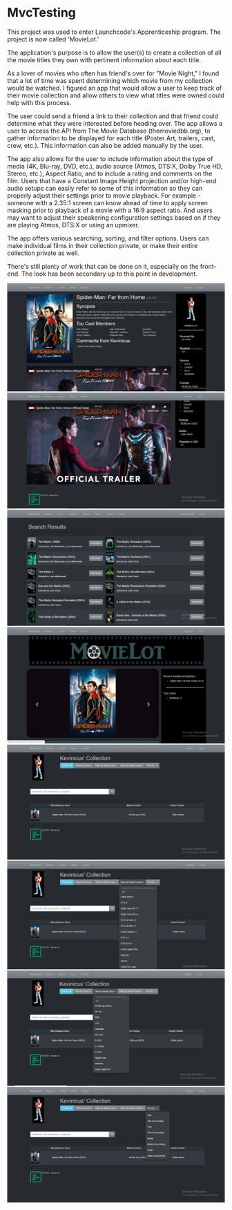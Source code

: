 # MvcTesting

This project was used to enter Launchcode's Apprenticeship program.  The project is now called 'MovieLot.'  

The application's purpose is to allow the user(s) to create a collection of all the movie titles they own with pertinent information 
about each title.

As a lover of movies who often has friend's over for "Movie Night," I found that a lot of time was spent determining which movie from my collection would be watched.  I figured an app that would allow a user to keep track of their movie collection and allow others to view what titles were owned could help with this process.  

The user could send a friend a link to their collection and that friend could determine what they were interested before heading over.  The app allows a user to access the API from The Movie Database (themoviedbb.org), to gather information to be displayed for each title (Poster Art, trailers, cast, crew, etc.).  This information can also be added manually by the user.

The app also allows for the user to include information about the type of media (4K, Blu-ray, DVD, etc.), audio source (Atmos, DTS:X, Dolby True HD, Stereo, etc.), Aspect Ratio, and to include a rating and comments on the film.  Users that have a Constant Image Height projection and/or high-end audio setups can easily refer to some of this information so they can properly adjust their settings prior to movie playback.  For example - someone with a 2.35:1 screen can know ahead of time to apply screen masking prior to playback of a movie with a 16:9 aspect ratio.  And users may want to adjust their speakering configuration settings based on if they are playing Atmos, DTS:X or using an upmixer.

The app offers various searching, sorting, and filter options.  Users can make individual films in their collection private, or make their entire collection private as well.  

There's still plenty of work that can be done on it, especially on the front-end.  The look has been secondary up to this point in development.

![](Movie%20Info%20-%201.png)
![](Movie%20Info%20-%202.png)
![](TMDB%20Search.png)
![](Home%20Screen.png)
![](User%20Page%20-%201.png)
![](User%20Page%20-%20Search%20Audio.png)
![](User%20Page%20-%20Search%20Media.png)
![](User%20Page%20-%20Sort%20By.png)

